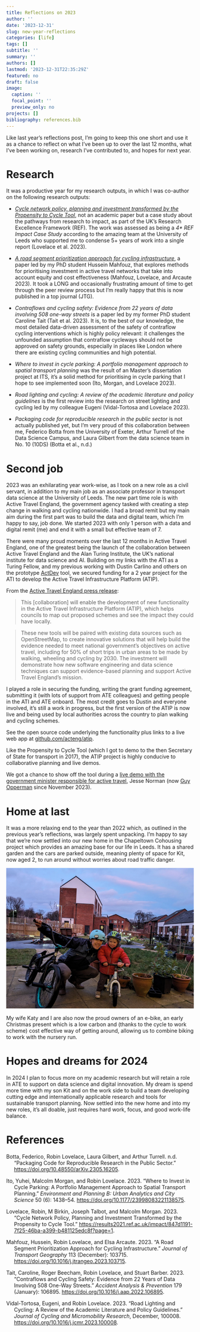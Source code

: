 ```yaml
---
title: Reflections on 2023
author: ''
date: '2023-12-31'
slug: new-year-reflections
categories: [life]
tags: []
subtitle: ''
summary: ''
authors: []
lastmod: '2023-12-31T22:35:29Z'
featured: no
draft: false
image:
  caption: ''
  focal_point: ''
  preview_only: no
projects: []
bibliography: references.bib
---
```


Like last year’s reflections post, I’m going to keep this one short and use it as a chance to reflect on what I’ve been up to over the last 12 months, what I’ve been working on, research I’ve contributed to, and hopes for next year.

# Research

It was a productive year for my research outputs, in which I was co-author on the following research outputs:

- [*Cycle network policy, planning and investment transformed by the Propensity to Cycle Tool*](https://www.robinlovelace.net/publication/lovelace-ref-2023/), not an academic paper but a case study about the pathways from research to impact, as part of the UK’s Research Excellence Framework (REF).
  The work was assessed as being a *4\** *REF Impact Case Study* according to the amazing team at the University of Leeds who supported me to condense 5+ years of work into a single report (Lovelace et al. 2023).

- [*A road segment prioritization approach for cycling infrastructure*](https://www.robinlovelace.net/publication/mahfouz-road-2023/), a paper led by my PhD student Hussein Mahfouz, that explores methods for prioritising investment in active travel networks that take into account equity and cost effectiveness (Mahfouz, Lovelace, and Arcaute 2023).
  It took a LONG and occasionally frustrating amount of time to get through the peer review process but I’m really happy that this is now published in a top journal (JTG).

- *Contraflows and cycling safety: Evidence from 22 years of data involving 508 one-way streets* is a paper led by my former PhD student Caroline Tait (Tait et al. 2023).
  It is, to the best of our knowledge, the most detailed data-driven assessment of the safety of contraflow cycling interventions which is highly policy relevant: it challenges the unfounded assumption that contraflow cycleways should not be approved on safety grounds, especially in places like London where there are existing cycling communities and high potential.

- *Where to invest in cycle parking: A portfolio management approach to spatial transport planning* was the result of an Master’s dissertation project at ITS, it’s a solid method for prioritising in cycle parking that I hope to see implemented soon (Ito, Morgan, and Lovelace 2023).

- *Road lighting and cycling: A review of the academic literature and policy guidelines* is the first review into the research on street lighting and cycling led by my colleague Eugeni (Vidal-Tortosa and Lovelace 2023).

- *Packaging code for reproducible research in the public sector* is not actually published yet, but I’m very proud of this collaboration between me, Federico Botta from the University of Exeter, Arthur Turrell of the Data Science Campus, and Laura Gilbert from the data science team in No. 10 (10DS) (Botta et al., n.d.)

# Second job

2023 was an exhilarating year work-wise, as I took on a new role as a civil servant, in addition to my main job as an associate professor in transport data science at the University of Leeds.
The new part time role is with Active Travel England, the government agency tasked with creating a step change in walking and cycling nationwide.
I had a broad remit but my main aim during the first part was to build the data and digital team, which I’m happy to say, job done.
We started 2023 with only 1 person with a data and digital remit (me) and end it with a small but effective team of 7.

There were many proud moments over the last 12 months in Active Travel England, one of the greatest being the launch of the collaboration between Active Travel England and the Alan Turing Institute, the UK’s national institute for data science and AI.
Building on my links with the ATI as a Turing Fellow, and my previous working with Dustin Carlino and others on the prototype [ActDev](https://actdev.cyipt.bike/) tool, we secured funding for a 2 year project for the ATI to develop the Active Travel Infrastructure Platform (ATIP).

From the [Active Travel England press release](https://www.gov.uk/government/news/alan-turing-institute-partnership-brings-data-expertise-to-nationwide-walking-and-cycling-schemes):

> This \[collaboration\] will enable the development of new functionality in the Active Travel Infrastructure Platform (ATIP), which helps councils to map out proposed schemes and see the impact they could have locally.

> These new tools will be paired with existing data sources such as OpenStreetMap, to create innovative solutions that will help build the evidence needed to meet national government’s objectives on active travel, including for 50% of short trips in urban areas to be made by walking, wheeling and cycling by 2030.
> The investment will demonstrate how new software engineering and data science techniques can support evidence-based planning and support Active Travel England’s mission.

I played a role in securing the funding, writing the grant funding agreement, submitting it (with lots of support from ATE colleagues) and getting people in the ATI and ATE onboard.
The most credit goes to Dustin and everyone involved, it’s still a work in progress, but the first version of the ATIP is now live and being used by local authorities across the country to plan walking and cycling schemes.

See the open source code underlying the functionality plus links to a live web app at [github.com/acteng/atip](https://github.com/acteng/atip).

Like the Propensity to Cycle Tool (which I got to demo to the then Secretary of State for transport in 2017), the ATIP project is highly conducive to collaborative planning and live demos.
<!-- As shown below, we got a chance to demo the tool to the government minister with the active travel brief, Jesse Norman (credit to Danny Williams, CEO of Active Travel England, for the photo): -->
We got a chance to show off the tool during a [live demo with the government minister responsible for active travel](https://www.linkedin.com/embed/feed/update/urn:li:share:7041103074261626881), Jesse Norman (now [Guy Opperman](https://www.gov.uk/government/ministers/parliamentary-under-secretary-of-state--236) since November 2023).

<!-- ![](images/paste-3.png) -->
<!-- ![](images/paste-2.png) -->
<!-- <iframe src="https://www.linkedin.com/embed/feed/update/urn:li:share:7041103074261626881" height="376" width="504" frameborder="0" allowfullscreen title="Embedded post">
&#10;</iframe> -->

# Home at last

It was a more relaxing end to the year than 2022 which, as outlined in the previous year’s reflections, was largely spent unpacking.
I’m happy to say that we’re now settled into our new home in the Chapeltown Cohousing project which provides an amazing base for our life in Leeds.
It has a shared garden and the cars are parked outside, meaning plenty of space for Kit, now aged 2, to run around without worries about road traffic danger.

![](images/paste-1.png)

My wife Katy and I are also now the proud owners of an e-bike, an early Christmas present which is a low carbon and (thanks to the cycle to work scheme) cost effective way of getting around, allowing us to combine biking to work with the nursery run.

# Hopes and dreams for 2024

In 2024 I plan to focus more on my academic research but will retain a role in ATE to support on data science and digital innovation.
My dream is spend more time with my son Kit and on the work side to build a team developing cutting edge and internationally applicable research and tools for sustainable transport planning.
Now settled into the new home and into my new roles, it’s all doable, just requires hard work, focus, and good work-life balance.

# References

<div id="refs" class="references csl-bib-body hanging-indent">

<div id="ref-botta" class="csl-entry">

Botta, Federico, Robin Lovelace, Laura Gilbert, and Arthur Turrell. n.d. “Packaging Code for Reproducible Research in the Public Sector.” <https://doi.org/10.48550/arXiv.2305.16205>.

</div>

<div id="ref-ito2023" class="csl-entry">

Ito, Yuhei, Malcolm Morgan, and Robin Lovelace. 2023. “Where to Invest in Cycle Parking: A Portfolio Management Approach to Spatial Transport Planning.” *Environment and Planning B: Urban Analytics and City Science* 50 (6): 1438–54. <https://doi.org/10.1177/23998083221138575>.

</div>

<div id="ref-lovelace2023" class="csl-entry">

Lovelace, Robin, M Birkin, Joseph Talbot, and Malcolm Morgan. 2023. “Cycle Network Policy, Planning and Investment Transformed by the Propensity to Cycle Tool.” <https://results2021.ref.ac.uk/impact/847d1191-7f25-46ba-a399-b481125edc8f?page=1>.

</div>

<div id="ref-mahfouz2023" class="csl-entry">

Mahfouz, Hussein, Robin Lovelace, and Elsa Arcaute. 2023. “A Road Segment Prioritization Approach for Cycling Infrastructure.” *Journal of Transport Geography* 113 (December): 103715. <https://doi.org/10.1016/j.jtrangeo.2023.103715>.

</div>

<div id="ref-tait2023" class="csl-entry">

Tait, Caroline, Roger Beecham, Robin Lovelace, and Stuart Barber. 2023. “Contraflows and Cycling Safety: Evidence from 22 Years of Data Involving 508 One-Way Streets.” *Accident Analysis & Prevention* 179 (January): 106895. <https://doi.org/10.1016/j.aap.2022.106895>.

</div>

<div id="ref-vidal-tortosa2023" class="csl-entry">

Vidal-Tortosa, Eugeni, and Robin Lovelace. 2023. “Road Lighting and Cycling: A Review of the Academic Literature and Policy Guidelines.” *Journal of Cycling and Micromobility Research*, December, 100008. <https://doi.org/10.1016/j.jcmr.2023.100008>.

</div>

</div>
